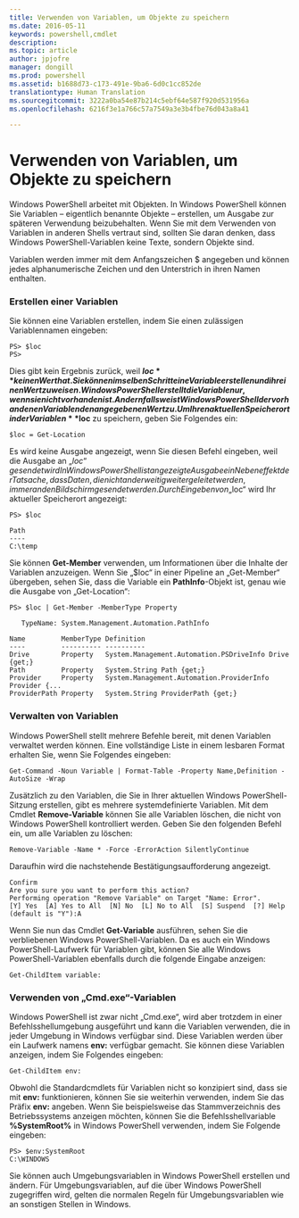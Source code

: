 ```yaml
---
title: Verwenden von Variablen, um Objekte zu speichern
ms.date: 2016-05-11
keywords: powershell,cmdlet
description: 
ms.topic: article
author: jpjofre
manager: dongill
ms.prod: powershell
ms.assetid: b1688d73-c173-491e-9ba6-6d0c1cc852de
translationtype: Human Translation
ms.sourcegitcommit: 3222a0ba54e87b214c5ebf64e587f920d531956a
ms.openlocfilehash: 6216f3e1a766c57a7549a3e3b4fbe76d043a8a41

---
```


# Verwenden von Variablen, um Objekte zu speichern
Windows PowerShell arbeitet mit Objekten. In Windows PowerShell können Sie Variablen – eigentlich benannte Objekte – erstellen, um Ausgabe zur späteren Verwendung beizubehalten. Wenn Sie mit dem Verwenden von Variablen in anderen Shells vertraut sind, sollten Sie daran denken, dass Windows PowerShell-Variablen keine Texte, sondern Objekte sind.

Variablen werden immer mit dem Anfangszeichen $ angegeben und können jedes alphanumerische Zeichen und den Unterstrich in ihren Namen enthalten.

### Erstellen einer Variablen
Sie können eine Variablen erstellen, indem Sie einen zulässigen Variablennamen eingeben:

```
PS> $loc
PS>
```

Dies gibt kein Ergebnis zurück, weil **$loc** keinen Wert hat. Sie können im selben Schritt eine Variable erstellen und ihr einen Wert zuweisen. Windows PowerShell erstellt die Variable nur, wenn sie nicht vorhanden ist. Andernfalls weist Windows PowerShell der vorhandenen Variablen den angegebenen Wert zu. Um Ihren aktuellen Speicherort in der Variablen **$loc** zu speichern, geben Sie Folgendes ein:

```
$loc = Get-Location
```

Es wird keine Ausgabe angezeigt, wenn Sie diesen Befehl eingeben, weil die Ausgabe an „$loc“ gesendet wird In Windows PowerShell ist angezeigte Ausgabe ein Nebeneffekt der Tatsache, dass Daten, die nicht anderweitig weitergeleitet werden, immer an den Bildschirm gesendet werden. Durch Eingeben von „$loc“ wird Ihr aktueller Speicherort angezeigt:

```
PS> $loc

Path
----
C:\temp
```

Sie können **Get-Member** verwenden, um Informationen über die Inhalte der Variablen anzuzeigen. Wenn Sie „$loc“ in einer Pipeline an „Get-Member“ übergeben, sehen Sie, dass die Variable ein **PathInfo**-Objekt ist, genau wie die Ausgabe von „Get-Location“:

```
PS> $loc | Get-Member -MemberType Property

   TypeName: System.Management.Automation.PathInfo

Name         MemberType Definition
----         ---------- ----------
Drive        Property   System.Management.Automation.PSDriveInfo Drive {get;}
Path         Property   System.String Path {get;}
Provider     Property   System.Management.Automation.ProviderInfo Provider {...
ProviderPath Property   System.String ProviderPath {get;}
```

### Verwalten von Variablen
Windows PowerShell stellt mehrere Befehle bereit, mit denen Variablen verwaltet werden können. Eine vollständige Liste in einem lesbaren Format erhalten Sie, wenn Sie Folgendes eingeben:

```
Get-Command -Noun Variable | Format-Table -Property Name,Definition -AutoSize -Wrap
```

Zusätzlich zu den Variablen, die Sie in Ihrer aktuellen Windows PowerShell-Sitzung erstellen, gibt es mehrere systemdefinierte Variablen. Mit dem Cmdlet **Remove-Variable** können Sie alle Variablen löschen, die nicht von Windows PowerShell kontrolliert werden. Geben Sie den folgenden Befehl ein, um alle Variablen zu löschen:

```
Remove-Variable -Name * -Force -ErrorAction SilentlyContinue
```

Daraufhin wird die nachstehende Bestätigungsaufforderung angezeigt.

```
Confirm
Are you sure you want to perform this action?
Performing operation "Remove Variable" on Target "Name: Error".
[Y] Yes  [A] Yes to All  [N] No  [L] No to All  [S] Suspend  [?] Help
(default is "Y"):A
```

Wenn Sie nun das Cmdlet **Get-Variable** ausführen, sehen Sie die verbliebenen Windows PowerShell-Variablen. Da es auch ein Windows PowerShell-Laufwerk für Variablen gibt, können Sie alle Windows PowerShell-Variablen ebenfalls durch die folgende Eingabe anzeigen:

```
Get-ChildItem variable:
```

### Verwenden von „Cmd.exe“-Variablen
Windows PowerShell ist zwar nicht „Cmd.exe“, wird aber trotzdem in einer Befehlsshellumgebung ausgeführt und kann die Variablen verwenden, die in jeder Umgebung in Windows verfügbar sind. Diese Variablen werden über ein Laufwerk namens **env:** verfügbar gemacht. Sie können diese Variablen anzeigen, indem Sie Folgendes eingeben:

```
Get-ChildItem env:
```

Obwohl die Standardcmdlets für Variablen nicht so konzipiert sind, dass sie mit **env:** funktionieren, können Sie sie weiterhin verwenden, indem Sie das Präfix **env:** angeben. Wenn Sie beispielsweise das Stammverzeichnis des Betriebssystems anzeigen möchten, können Sie die Befehlsshellvariable **%SystemRoot%** in Windows PowerShell verwenden, indem Sie Folgende eingeben:

```
PS> $env:SystemRoot
C:\WINDOWS
```

Sie können auch Umgebungsvariablen in Windows PowerShell erstellen und ändern. Für Umgebungsvariablen, auf die über Windows PowerShell zugegriffen wird, gelten die normalen Regeln für Umgebungsvariablen wie an sonstigen Stellen in Windows.




<!--HONumber=Aug16_HO4-->


